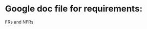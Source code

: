 <h1>Google doc file for requirements:</h1>
<a href="https://docs.google.com/document/d/17Secr5dCFHtySoXjvV2CgBJUYmxsUoaS/edit?usp=sharing&ouid=102847988851286567031&rtpof=true&sd=true" target="blank">FRs and NFRs</a>

